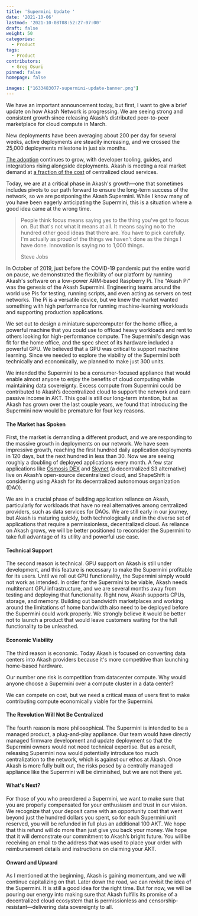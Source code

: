```yaml
---
title: 'Supermini Update '
date: '2021-10-06'
lastmod: '2021-10-08T08:52:27-07:00'
draft: false
weight: 50
categories:
  - Product
tags:
  - Product
contributors:
  - Greg Osuri
pinned: false
homepage: false

images: ["1633483077-supermini-update-banner.png"]
---
```

We have an important announcement today, but first, I want to give a brief update on how Akash Network is progressing. We are seeing strong and consistent growth since releasing Akash’s distributed peer-to-peer marketplace for cloud compute in March. 

New deployments have been averaging about 200 per day for several weeks, active deployments are steadily increasing, and we crossed the 25,000 deployments milestone in just six months. 

[The adoption](https://akashlytics.com/) continues to grow, with developer tooling, guides, and integrations rising alongside deployments. Akash is meeting a real market demand at [a fraction of the cost](https://akashlytics.com/price-compare) of centralized cloud services.

Today, we are at a critical phase in Akash's growth—one that sometimes includes pivots to our path forward to ensure the long-term success of the network, so we are postponing the Akash Supermini. While I know many of you have been eagerly anticipating the Supermini, this is a situation where a good idea came at the wrong time.

> People think focus means saying yes to the thing you've got to focus on. But that's not what it means at all. It means saying no to the hundred other good ideas that there are. You have to pick carefully. I'm actually as proud of the things we haven't done as the things I have done. Innovation is saying no to 1,000 things.
> 
> Steve Jobs

In October of 2019, just before the COVID-19 pandemic put the entire world on pause, we demonstrated the flexibility of our platform by running Akash's software on a low-power ARM-based Raspberry Pi. The “Akash Pi” was the genesis of the Akash Supermini. Engineering teams around the world use Pis for testing, running scripts, and even acting as servers on test networks. The Pi is a versatile device, but we knew the market wanted something with high performance for running machine-learning workloads and supporting production applications. 

We set out to design a miniature supercomputer for the home office, a powerful machine that you could use to offload heavy workloads and rent to others looking for high-performance compute. The Supermini's design was fit for the home office, and the spec sheet of its hardware included a powerful GPU. We believed that a GPU was critical to support machine learning. Since we needed to explore the viability of the Supermini both technically and economically, we planned to make just 300 units.

We intended the Supermini to be a consumer-focused appliance that would enable almost anyone to enjoy the benefits of cloud computing while maintaining data sovereignty. Excess compute from Supermini could be contributed to Akash’s decentralized cloud to support the network and earn passive income in AKT. This goal is still our long-term intention, but as Akash has grown over the last couple years, we found that introducing the Supermini now would be premature for four key reasons.

#### **The Market has Spoken**

First, the market is demanding a different product, and we are responding to the massive growth in deployments on our network. We have seen impressive growth, reaching the first hundred daily application deployments in 120 days, but the next hundred in less than 30. Now we are seeing roughly a doubling of deployed applications every month. A few star applications like [Osmosis DEX](https://app.osmosis.zone/) and [Skynet](https://siasky.net/) (a decentralized S3 alternative) live on Akash’s open-source decentralized cloud, and ShapeShift is considering using Akash for its decentralized autonomous organization (DAO). 

We are in a crucial phase of building application reliance on Akash, particularly for workloads that have no real alternatives among centralized providers, such as data services for DAOs. We are still early in our journey, but Akash is maturing quickly, both technologically and in the diverse set of applications that require a permissionless, decentralized cloud. As reliance on Akash grows, we will be better positioned to reconsider the Supermini to take full advantage of its utility and powerful use case.

#### **Technical Support**

The second reason is technical. GPU support on Akash is still under development, and this feature is necessary to make the Supermini profitable for its users. Until we roll out GPU functionality, the Supermini simply would not work as intended. In order for the Supermini to be viable, Akash needs multitenant GPU infrastructure, and we are several months away from testing and deploying that functionality. Right now, Akash supports CPUs, storage, and memory. Building out bandwidth marketplaces and working around the limitations of home bandwidth also need to be deployed before the Supermini could work properly. We strongly believe it would be better not to launch a product that would leave customers waiting for the full functionality to be unleashed.

#### **Economic Viability** 

The third reason is economic. Today Akash is focused on converting data centers into Akash providers because it's more competitive than launching home-based hardware.

Our number one risk is competition from datacenter compute. Why would anyone choose a Supermini over a compute cluster in a data center? 

We can compete on cost, but we need a critical mass of users first to make contributing compute economically viable for the Supermini.

#### **The Revolution Will Not Be Centralized**

The fourth reason is more philosophical. The Supermini is intended to be a managed product, a plug-and-play appliance. Our team would have directly managed firmware development and update deployment so that the Supermini owners would not need technical expertise. But as a result, releasing Supermini now would potentially introduce too much centralization to the network, which is against our ethos at Akash. Once Akash is more fully built out, the risks posed by a centrally managed appliance like the Supermini will be diminished, but we are not there yet.

#### **What's Next?** 

For those of you who preordered a Supermini, we want to make sure that you are properly compensated for your enthusiasm and trust in our vision. We recognize that your deposit came with an opportunity cost that went beyond just the hundred dollars you spent, so for each Supermini unit reserved, you will be refunded in full plus an additional 100 AKT. We hope that this refund will do more than just give you back your money. We hope that it will demonstrate our commitment to Akash’s bright future. You will be receiving an email to the address that was used to place your order with reimbursement details and instructions on claiming your AKT.

#### **Onward and Upward**

As I mentioned at the beginning, Akash is gaining momentum, and we will continue capitalizing on that. Later down the road, we can revisit the idea of the Supermini. It is still a good idea for the right time. But for now, we will be pouring our energy into making sure that Akash fulfills its promise of a decentralized cloud ecosystem that is permissionless and censorship-resistant—delivering data sovereignty to all.